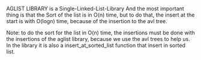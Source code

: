 AGLIST LIBRARY is a Single-Linked-List-Library
And the most important thing is that the Sort of the list is in O(n) time, but to do that, the insert at the start is with O(logn) time, 
because of the insertion to the avl tree.

Note: to do the sort for the list in O(n) time, the insertions must be done with the insertions of the aglist library, because we use the avl trees to help us.
In the library it is also a insert_at_sorted_list function that insert in sorted list.
